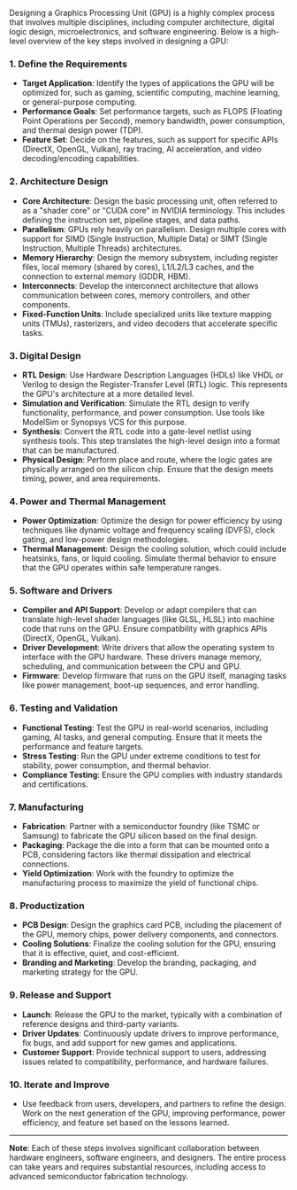 Designing a Graphics Processing Unit (GPU) is a highly complex process that involves multiple disciplines, including computer architecture, digital logic design, microelectronics, and software engineering. Below is a high-level overview of the key steps involved in designing a GPU:

### 1. **Define the Requirements**
   - **Target Application**: Identify the types of applications the GPU will be optimized for, such as gaming, scientific computing, machine learning, or general-purpose computing.
   - **Performance Goals**: Set performance targets, such as FLOPS (Floating Point Operations per Second), memory bandwidth, power consumption, and thermal design power (TDP).
   - **Feature Set**: Decide on the features, such as support for specific APIs (DirectX, OpenGL, Vulkan), ray tracing, AI acceleration, and video decoding/encoding capabilities.

### 2. **Architecture Design**
   - **Core Architecture**: Design the basic processing unit, often referred to as a "shader core" or "CUDA core" in NVIDIA terminology. This includes defining the instruction set, pipeline stages, and data paths.
   - **Parallelism**: GPUs rely heavily on parallelism. Design multiple cores with support for SIMD (Single Instruction, Multiple Data) or SIMT (Single Instruction, Multiple Threads) architectures.
   - **Memory Hierarchy**: Design the memory subsystem, including register files, local memory (shared by cores), L1/L2/L3 caches, and the connection to external memory (GDDR, HBM).
   - **Interconnects**: Develop the interconnect architecture that allows communication between cores, memory controllers, and other components.
   - **Fixed-Function Units**: Include specialized units like texture mapping units (TMUs), rasterizers, and video decoders that accelerate specific tasks.

### 3. **Digital Design**
   - **RTL Design**: Use Hardware Description Languages (HDLs) like VHDL or Verilog to design the Register-Transfer Level (RTL) logic. This represents the GPU's architecture at a more detailed level.
   - **Simulation and Verification**: Simulate the RTL design to verify functionality, performance, and power consumption. Use tools like ModelSim or Synopsys VCS for this purpose.
   - **Synthesis**: Convert the RTL code into a gate-level netlist using synthesis tools. This step translates the high-level design into a format that can be manufactured.
   - **Physical Design**: Perform place and route, where the logic gates are physically arranged on the silicon chip. Ensure that the design meets timing, power, and area requirements.

### 4. **Power and Thermal Management**
   - **Power Optimization**: Optimize the design for power efficiency by using techniques like dynamic voltage and frequency scaling (DVFS), clock gating, and low-power design methodologies.
   - **Thermal Management**: Design the cooling solution, which could include heatsinks, fans, or liquid cooling. Simulate thermal behavior to ensure that the GPU operates within safe temperature ranges.

### 5. **Software and Drivers**
   - **Compiler and API Support**: Develop or adapt compilers that can translate high-level shader languages (like GLSL, HLSL) into machine code that runs on the GPU. Ensure compatibility with graphics APIs (DirectX, OpenGL, Vulkan).
   - **Driver Development**: Write drivers that allow the operating system to interface with the GPU hardware. These drivers manage memory, scheduling, and communication between the CPU and GPU.
   - **Firmware**: Develop firmware that runs on the GPU itself, managing tasks like power management, boot-up sequences, and error handling.

### 6. **Testing and Validation**
   - **Functional Testing**: Test the GPU in real-world scenarios, including gaming, AI tasks, and general computing. Ensure that it meets the performance and feature targets.
   - **Stress Testing**: Run the GPU under extreme conditions to test for stability, power consumption, and thermal behavior.
   - **Compliance Testing**: Ensure the GPU complies with industry standards and certifications.

### 7. **Manufacturing**
   - **Fabrication**: Partner with a semiconductor foundry (like TSMC or Samsung) to fabricate the GPU silicon based on the final design.
   - **Packaging**: Package the die into a form that can be mounted onto a PCB, considering factors like thermal dissipation and electrical connections.
   - **Yield Optimization**: Work with the foundry to optimize the manufacturing process to maximize the yield of functional chips.

### 8. **Productization**
   - **PCB Design**: Design the graphics card PCB, including the placement of the GPU, memory chips, power delivery components, and connectors.
   - **Cooling Solutions**: Finalize the cooling solution for the GPU, ensuring that it is effective, quiet, and cost-efficient.
   - **Branding and Marketing**: Develop the branding, packaging, and marketing strategy for the GPU.

### 9. **Release and Support**
   - **Launch**: Release the GPU to the market, typically with a combination of reference designs and third-party variants.
   - **Driver Updates**: Continuously update drivers to improve performance, fix bugs, and add support for new games and applications.
   - **Customer Support**: Provide technical support to users, addressing issues related to compatibility, performance, and hardware failures.

### 10. **Iterate and Improve**
   - Use feedback from users, developers, and partners to refine the design. Work on the next generation of the GPU, improving performance, power efficiency, and feature set based on the lessons learned.

---

**Note**: Each of these steps involves significant collaboration between hardware engineers, software engineers, and designers. The entire process can take years and requires substantial resources, including access to advanced semiconductor fabrication technology.